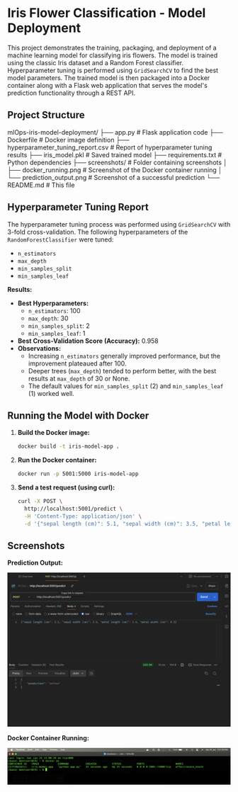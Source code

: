 # Iris Flower Classification - Model Deployment

This project demonstrates the training, packaging, and deployment of a machine learning model for classifying iris flowers. The model is trained using the classic Iris dataset and a Random Forest classifier. Hyperparameter tuning is performed using `GridSearchCV` to find the best model parameters. The trained model is then packaged into a Docker container along with a Flask web application that serves the model's prediction functionality through a REST API.

## Project Structure


mlOps-iris-model-deployment/
├── app.py             # Flask application code
├── Dockerfile         # Docker image definition
├── hyperparameter_tuning_report.csv # Report of hyperparameter tuning results
├── iris_model.pkl     # Saved trained model
├── requirements.txt   # Python dependencies
├── screenshots/       # Folder containing screenshots
│   ├── docker_running.png     # Screenshot of the Docker container running
│   └── prediction_output.png  # Screenshot of a successful prediction
└── README.md          # This file


## Hyperparameter Tuning Report

The hyperparameter tuning process was performed using `GridSearchCV` with 3-fold cross-validation. The following hyperparameters of the `RandomForestClassifier` were tuned:

- `n_estimators`
- `max_depth`
- `min_samples_split`
- `min_samples_leaf`

**Results:**

- **Best Hyperparameters:**
    - `n_estimators`: 100
    - `max_depth`: 30
    - `min_samples_split`: 2
    - `min_samples_leaf`: 1
- **Best Cross-Validation Score (Accuracy):** 0.958
- **Observations:**
    - Increasing `n_estimators` generally improved performance, but the improvement plateaued after 100.
    - Deeper trees (`max_depth`) tended to perform better, with the best results at `max_depth` of 30 or None.
    - The default values for `min_samples_split` (2) and `min_samples_leaf` (1) worked well.

## Running the Model with Docker

1.  **Build the Docker image:**
    ```bash
    docker build -t iris-model-app .
    ```

2.  **Run the Docker container:**
    ```bash
    docker run -p 5001:5000 iris-model-app
    ```

3.  **Send a test request (using curl):**
    ```bash
    curl -X POST \
      http://localhost:5001/predict \
      -H 'Content-Type: application/json' \
      -d '{"sepal length (cm)": 5.1, "sepal width (cm)": 3.5, "petal length (cm)": 1.4, "petal width (cm)": 0.2}'
    ```

## Screenshots

**Prediction Output:**

![Prediction Output](screenshots/prediction_output.png)

**Docker Container Running:**

![Docker Container Running](screenshots/docker_running.png)